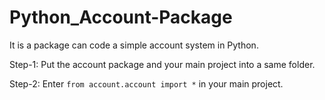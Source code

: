 # Python_Account-Package
It is a package can code a simple account system in Python.

Step-1:
  Put the account package and your main project into a same folder.

Step-2:
  Enter ``from account.account import *`` in your main project.
